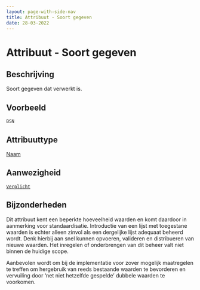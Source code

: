 ```yaml
---
layout: page-with-side-nav
title: Attribuut - Soort gegeven
date: 28-03-2022
---
```


# Attribuut - Soort gegeven

## Beschrijving
Soort gegeven dat verwerkt is.

## Voorbeeld
`BSN`

## Attribuuttype
[Naam](../attribuuttypen/Naam.md)

## Aanwezigheid
[`Verplicht`](../../gegevenswoordenboek/readme.md#bijzondere-meta-attributen)

## Bijzonderheden
Dit attribuut kent een beperkte hoeveelheid waarden en komt daardoor in aanmerking voor standaardisatie. Introductie van een lijst met toegestane waarden is echter alleen zinvol als een dergelijke lijst adequaat beheerd wordt. Denk hierbij aan snel kunnen opvoeren, valideren en distribueren van nieuwe waarden. Het inregelen of onderbrengen van dit beheer valt niet binnen de huidige scope.

Aanbevolen wordt om bij de implementatie voor zover mogelijk maatregelen te treffen om hergebruik van reeds bestaande waarden te bevorderen en vervuiling door ‘net niet hetzelfde gespelde’ dubbele waarden te voorkomen.
